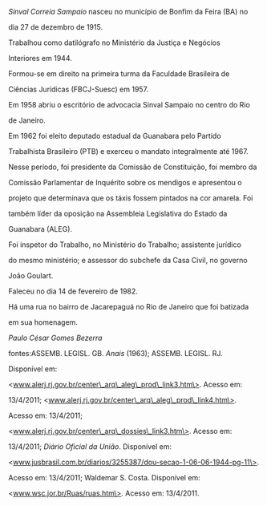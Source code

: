 

*Sinval Correia Sampaio* nasceu no município de Bonfim da Feira (BA) no

dia 27 de dezembro de 1915.



Trabalhou como datilógrafo no Ministério da Justiça e Negócios

Interiores em 1944.



Formou-se em direito na primeira turma da Faculdade Brasileira de

Ciências Jurídicas (FBCJ-Suesc) em 1957.



Em 1958 abriu o escritório de advocacia Sinval Sampaio no centro do Rio

de Janeiro.



Em 1962 foi eleito deputado estadual da Guanabara pelo Partido

Trabalhista Brasileiro (PTB) e exerceu o mandato integralmente até 1967.

Nesse período, foi presidente da Comissão de Constituição, foi membro da

Comissão Parlamentar de Inquérito sobre os mendigos e apresentou o

projeto que determinava que os táxis fossem pintados na cor amarela. Foi

também líder da oposição na Assembleia Legislativa do Estado da

Guanabara (ALEG).



Foi inspetor do Trabalho, no Ministério do Trabalho; assistente jurídico

do mesmo ministério; e assessor do subchefe da Casa Civil, no governo

João Goulart.



Faleceu no dia 14 de fevereiro de 1982.



Há uma rua no bairro de Jacarepaguá no Rio de Janeiro que foi batizada

em sua homenagem.



*Paulo César Gomes Bezerra*



fontes:ASSEMB. LEGISL. GB. *Anais* (1963); ASSEMB. LEGISL. RJ.

Disponível em:

\<www.alerj.rj.gov.br/center\_arq\_aleg\_prod\_link3.htm\>. Acesso em:

13/4/2011; \<www.alerj.rj.gov.br/center\_arq\_aleg\_prod\_link4.htm\>.

Acesso em: 13/4/2011;

\<www.alerj.rj.gov.br/center\_arq\_dossies\_link3.htm\>. Acesso em:

13/4/2011; *Diário Oficial da União*. Disponível em:

\<www.jusbrasil.com.br/diarios/3255387/dou-secao-1-06-06-1944-pg-11\>.

Acesso em: 13/4/2011; Waldemar S. Costa. Disponível em:

\<www.wsc.jor.br/Ruas/ruas.htm\>. Acesso em: 13/4/2011.

